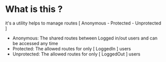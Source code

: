 # What is this ?

it's a utility helps to manage routes [ Anonymous - Protected - Unprotected ] 

- Anonymous: The shared routes between Logged in/out users and can be accessed any time
- Protected: The allowed routes for only [ LoggedIn ] users
- Unprotected: The allowed routes for only [ LoggedOut ] users